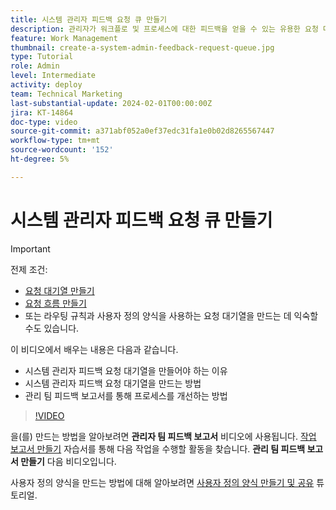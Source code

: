 ```yaml
---
title: 시스템 관리자 피드백 요청 큐 만들기
description: 관리자가 워크플로 및 프로세스에 대한 피드백을 얻을 수 있는 유용한 요청 대기열을 만드는 방법을 알아봅니다.
feature: Work Management
thumbnail: create-a-system-admin-feedback-request-queue.jpg
type: Tutorial
role: Admin
level: Intermediate
activity: deploy
team: Technical Marketing
last-substantial-update: 2024-02-01T00:00:00Z
jira: KT-14864
doc-type: video
source-git-commit: a371abf052a0ef37edc31fa1e0b02d8265567447
workflow-type: tm+mt
source-wordcount: '152'
ht-degree: 5%

---
```


# 시스템 관리자 피드백 요청 큐 만들기

>[!IMPORTANT]
>
>전제 조건:
>
>* [요청 대기열 만들기](https://experienceleague.adobe.com/docs/workfront-learn/tutorials-workfront/manage-work/request-queues/create-a-request-queue.html)
>* [요청 흐름 만들기](https://experienceleague.adobe.com/docs/workfront-learn/tutorials-workfront/manage-work/request-queues/create-a-request-flow.html)
>* 또는 라우팅 규칙과 사용자 정의 양식을 사용하는 요청 대기열을 만드는 데 익숙할 수도 있습니다.

이 비디오에서 배우는 내용은 다음과 같습니다.

* 시스템 관리자 피드백 요청 대기열을 만들어야 하는 이유
* 시스템 관리자 피드백 요청 대기열을 만드는 방법
* 관리 팀 피드백 보고서를 통해 프로세스를 개선하는 방법

>[!VIDEO](https://video.tv.adobe.com/v/3427124/?quality=12&learn=on)

을(를) 만드는 방법을 알아보려면 **관리자 팀 피드백 보고서** 비디오에 사용됩니다. [작업 보고서 만들기](https://experienceleague.adobe.com/docs/workfront-learn/tutorials-workfront/reporting/basic-reporting/create-a-task-report.html?lang=ko-KR) 자습서를 통해 다음 작업을 수행할 활동을 찾습니다. **관리 팀 피드백 보고서 만들기** 다음 비디오입니다.

사용자 정의 양식을 만드는 방법에 대해 알아보려면 [사용자 정의 양식 만들기 및 공유](https://experienceleague.adobe.com/docs/workfront-learn/tutorials-workfront/custom-data/custom-forms/custom-forms-creating-and-sharing-a-custom-form.html) 튜토리얼.

